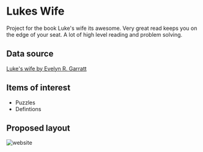 Lukes Wife
========================

Project for the book Luke's wife its awesome. Very great read keeps you on the edge of your seat. A lot of high level reading and problem solving. 

Data source
--------------------------
[Luke's wife by Evelyn R. Garratt](https://www.gutenberg.org/ebooks/71564)

Items of interest
--------------------------
- Puzzles
- Defintions


Proposed layout
-----------------------------
![website](https://github.com/it-sd-sqc/sqc-project-mharelstad2/assets/143424191/4d135ed9-effe-4a9a-929a-89d057afc654)

